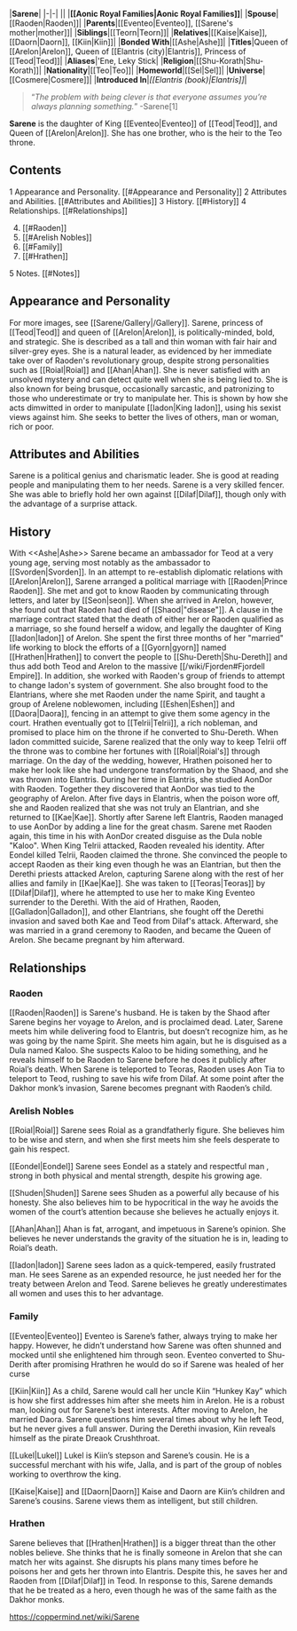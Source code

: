 |**Sarene**|
|-|-|
||
|**[[Aonic Royal Families\|Aonic Royal Families]]**|
|**Spouse**|[[Raoden\|Raoden]]|
|**Parents**|[[Eventeo\|Eventeo]], [[Sarene's mother\|mother]]|
|**Siblings**|[[Teorn\|Teorn]]|
|**Relatives**|[[Kaise\|Kaise]], [[Daorn\|Daorn]], [[Kiin\|Kiin]]|
|**Bonded With**|[[Ashe\|Ashe]]|
|**Titles**|Queen of [[Arelon\|Arelon]], Queen of [[Elantris (city)\|Elantris]], Princess of [[Teod\|Teod]]|
|**Aliases**|'Ene, Leky Stick|
|**Religion**|[[Shu-Korath\|Shu-Korath]]|
|**Nationality**|[[Teo\|Teo]]|
|**Homeworld**|[[Sel\|Sel]]|
|**Universe**|[[Cosmere\|Cosmere]]|
|**Introduced In**|*[[Elantris (book)\|Elantris]]*|

>“*The problem with being clever is that everyone assumes you’re always planning something.*”
\-Sarene[1]


**Sarene** is the daughter of King [[Eventeo\|Eventeo]] of [[Teod\|Teod]], and Queen of [[Arelon\|Arelon]]. She has one brother, who is the heir to the Teo throne.

## Contents

1 Appearance and Personality. [[#Appearance and Personality]] 
2 Attributes and Abilities. [[#Attributes and Abilities]] 
3 History. [[#History]] 
4 Relationships. [[#Relationships]] 

4. [[#Raoden]] 
4. [[#Arelish Nobles]] 
4. [[#Family]] 
4. [[#Hrathen]] 


5 Notes. [[#Notes]] 


## Appearance and Personality
 
For more images, see [[Sarene/Gallery\|/Gallery]].
Sarene, princess of [[Teod\|Teod]] and queen of [[Arelon\|Arelon]], is politically-minded, bold, and strategic. She is described as a tall and thin woman with fair hair and silver-grey eyes. She is a natural leader, as evidenced by her immediate take over of Raoden's revolutionary group, despite strong personalities such as [[Roial\|Roial]] and [[Ahan\|Ahan]]. She is never satisfied with an unsolved mystery and can detect quite well when she is being lied to.
She is also known for being brusque, occasionally sarcastic, and patronizing to those who underestimate or try to manipulate her. This is shown by how she acts dimwitted in order to manipulate [[Iadon\|King Iadon]], using his sexist views against him.
She seeks to better the lives of others, man or woman, rich or poor.

## Attributes and Abilities
Sarene is a political genius and charismatic leader. She is good at reading people and manipulating them to her needs. Sarene is a very skilled fencer. She was able to briefly hold her own against [[Dilaf\|Dilaf]], though only with the advantage of a surprise attack.

## History
  With <<Ashe\|Ashe>>
Sarene became an ambassador for Teod at a very young age, serving most notably as the ambassador to [[Svorden\|Svorden]].
In an attempt to re-establish diplomatic relations with [[Arelon\|Arelon]], Sarene arranged a political marriage with [[Raoden\|Prince Raoden]]. She met and got to know Raoden by communicating through letters, and later by [[Seon\|seon]]. When she arrived in Arelon, however, she found out that Raoden had died of [[Shaod\|"disease"]]. A clause in the marriage contract stated that the death of either her or Raoden qualified as a marriage, so she found herself a widow, and legally the daughter of King [[Iadon\|Iadon]] of Arelon.
She spent the first three months of her "married" life working to block the efforts of a [[Gyorn\|gyorn]] named [[Hrathen\|Hrathen]] to convert the people to [[Shu-Dereth\|Shu-Dereth]] and thus add both Teod and Arelon to the massive [[/wiki/Fjorden#Fjordell Empire]]. In addition, she worked with Raoden's group of friends to attempt to change Iadon's system of government. She also brought food to the Elantrians, where she met Raoden under the name Spirit, and taught a group of Arelene noblewomen, including [[Eshen\|Eshen]] and [[Daora\|Daora]], fencing in an attempt to give them some agency in the court.
Hrathen eventually got to [[Telrii\|Telrii]], a rich nobleman, and promised to place him on the throne if he converted to Shu-Dereth. When Iadon committed suicide, Sarene realized that the only way to keep Telrii off the throne was to combine her fortunes with [[Roial\|Roial's]] through marriage. On the day of the wedding, however, Hrathen poisoned her to make her look like she had undergone transformation by the Shaod, and she was thrown into Elantris. During her time in Elantris, she studied AonDor with Raoden. Together they discovered that AonDor was tied to the geography of Arelon. After five days in Elantris, when the poison wore off, she and Raoden realized that she was not truly an Elantrian, and she returned to [[Kae\|Kae]]. Shortly after Sarene left Elantris, Raoden managed to use AonDor by adding a line for the great chasm.
Sarene met Raoden again, this time in his with AonDor created disguise as the Dula noble "Kaloo". When King Telrii attacked, Raoden revealed his identity. After Eondel killed Telrii, Raoden claimed the throne.
She convinced the people to accept Raoden as their king even though he was an Elantrian, but then the Derethi priests attacked Arelon, capturing Sarene along with the rest of her allies and family in [[Kae\|Kae]]. She was taken to [[Teoras\|Teoras]] by [[Dilaf\|Dilaf]], where he attempted to use her to make King Eventeo surrender to the Derethi. With the aid of Hrathen, Raoden, [[Galladon\|Galladon]], and other Elantrians, she fought off the Derethi invasion and saved both Kae and Teod from Dilaf's attack.
Afterward, she was married in a grand ceremony to Raoden, and became the Queen of Arelon. She became pregnant by him afterward.

## Relationships
### Raoden
[[Raoden\|Raoden]] is Sarene's husband. He is taken by the Shaod after Sarene begins her voyage to Arelon, and is proclaimed dead. Later, Sarene meets him while delivering food to Elantris, but doesn’t recognize him, as he was going by the name Spirit. She meets him again, but he is disguised as a Dula named Kaloo. She suspects Kaloo to be hiding something, and he reveals himself to be Raoden to Sarene before he does it publicly after Roial’s death. When Sarene is teleported to Teoras, Raoden uses Aon Tia to teleport to Teod, rushing to save his wife from Dilaf. At some point after the Dakhor monk’s invasion, Sarene becomes pregnant with Raoden’s child.

### Arelish Nobles
[[Roial\|Roial]]
Sarene sees Roial as a grandfatherly figure. She believes him to be wise and stern, and when she first meets him she feels desperate to gain his respect.

[[Eondel\|Eondel]]
Sarene sees Eondel as a stately and respectful man , strong in both physical and mental strength, despite his growing age.

[[Shuden\|Shuden]]
Sarene sees Shuden as a powerful ally because of his honesty. She also believes him to be hypocritical in the way he avoids the women of the court’s attention because she believes he actually enjoys it.

[[Ahan\|Ahan]]
Ahan is fat, arrogant, and impetuous in Sarene’s opinion. She believes he never understands the gravity of the situation he is in, leading to Roial’s death.

[[Iadon\|Iadon]]
Sarene sees Iadon as a quick-tempered, easily frustrated man. He sees Sarene as an expended resource, he just needed her for the treaty between Arelon and Teod. Sarene believes he greatly underestimates all women and uses this to her advantage.

### Family
[[Eventeo\|Eventeo]]
Eventeo is Sarene’s father, always trying to make her happy. However, he didn’t understand how Sarene was often shunned and mocked until she enlightened him through seon. Eventeo converted to Shu-Derith after promising Hrathren he would do so if Sarene was healed of her curse

[[Kiin\|Kiin]]
As a child, Sarene would call her uncle Kiin “Hunkey Kay” which is how she first addresses him after she meets him in Arelon. He is a robust man, looking out for Sarene’s best interests. After moving to Arelon, he married Daora. Sarene questions him several times about why he left Teod, but he never gives a full answer. During the Derethi invasion, Kiin reveals himself as the pirate Dreaok Crushthroat.

[[Lukel\|Lukel]]
Lukel is Kiin’s stepson and Sarene’s cousin. He is a successful merchant with his wife, Jalla, and is part of the group of nobles working to overthrow the king.

[[Kaise\|Kaise]] and [[Daorn\|Daorn]]
Kaise and Daorn are Kiin’s children and Sarene’s cousins. Sarene views them as intelligent, but still children.

### Hrathen
Sarene believes that [[Hrathen\|Hrathen]] is a bigger threat than the other nobles believe. She thinks that he is finally someone in Arelon that she can match her wits against. She disrupts his plans many times before he poisons her and gets her thrown into Elantris. Despite this, he saves her and Raoden from [[Dilaf\|Dilaf]] in Teod. In response to this, Sarene demands that he be treated as a hero, even though he was of the same faith as the Dakhor monks.



https://coppermind.net/wiki/Sarene